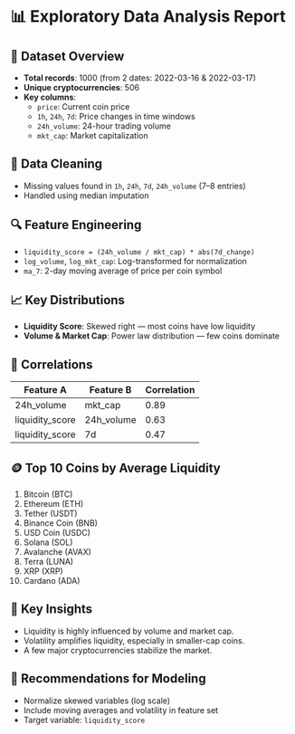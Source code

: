 # 📊 Exploratory Data Analysis Report

## 📁 Dataset Overview
- **Total records**: 1000 (from 2 dates: 2022-03-16 & 2022-03-17)
- **Unique cryptocurrencies**: 506
- **Key columns**:
  - `price`: Current coin price
  - `1h`, `24h`, `7d`: Price changes in time windows
  - `24h_volume`: 24-hour trading volume
  - `mkt_cap`: Market capitalization

## 🧼 Data Cleaning
- Missing values found in `1h`, `24h`, `7d`, `24h_volume` (7–8 entries)
- Handled using median imputation

## 🔍 Feature Engineering
- `liquidity_score = (24h_volume / mkt_cap) * abs(7d_change)`
- `log_volume`, `log_mkt_cap`: Log-transformed for normalization
- `ma_7`: 2-day moving average of price per coin symbol

## 📈 Key Distributions
- **Liquidity Score**: Skewed right — most coins have low liquidity
- **Volume & Market Cap**: Power law distribution — few coins dominate

## 🔗 Correlations
| Feature A        | Feature B        | Correlation |
|------------------|------------------|-------------|
| 24h_volume       | mkt_cap          | 0.89        |
| liquidity_score  | 24h_volume       | 0.63        |
| liquidity_score  | 7d               | 0.47        |

## 🪙 Top 10 Coins by Average Liquidity
1. Bitcoin (BTC)
2. Ethereum (ETH)
3. Tether (USDT)
4. Binance Coin (BNB)
5. USD Coin (USDC)
6. Solana (SOL)
7. Avalanche (AVAX)
8. Terra (LUNA)
9. XRP (XRP)
10. Cardano (ADA)

## 📌 Key Insights
- Liquidity is highly influenced by volume and market cap.
- Volatility amplifies liquidity, especially in smaller-cap coins.
- A few major cryptocurrencies stabilize the market.

## 📎 Recommendations for Modeling
- Normalize skewed variables (log scale)
- Include moving averages and volatility in feature set
- Target variable: `liquidity_score`
